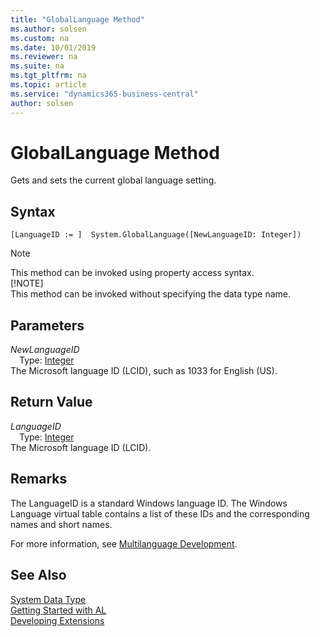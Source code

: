 ```yaml
---
title: "GlobalLanguage Method"
ms.author: solsen
ms.custom: na
ms.date: 10/01/2019
ms.reviewer: na
ms.suite: na
ms.tgt_pltfrm: na
ms.topic: article
ms.service: "dynamics365-business-central"
author: solsen
---
```

[//]: # (START>DO_NOT_EDIT)
[//]: # (IMPORTANT:Do not edit any of the content between here and the END>DO_NOT_EDIT.)
[//]: # (Any modifications should be made in the .xml files in the ModernDev repo.)
# GlobalLanguage Method
Gets and sets the current global language setting.


## Syntax
```
[LanguageID := ]  System.GlobalLanguage([NewLanguageID: Integer])
```
> [!NOTE]  
> This method can be invoked using property access syntax.  
> [!NOTE]  
> This method can be invoked without specifying the data type name.  
## Parameters
*NewLanguageID*  
&emsp;Type: [Integer](../integer/integer-data-type.md)  
The Microsoft language ID (LCID), such as 1033 for English (US).
        


## Return Value
*LanguageID*  
&emsp;Type: [Integer](../integer/integer-data-type.md)  
The Microsoft language ID (LCID).
        


[//]: # (IMPORTANT: END>DO_NOT_EDIT)

## Remarks  
 The LanguageID is a standard Windows language ID. The Windows Language virtual table contains a list of these IDs and the corresponding names and short names.  
  
 For more information, see [Multilanguage Development](../../devenv-multilanguage-development.md). 
 
## See Also
[System Data Type](system-data-type.md)  
[Getting Started with AL](../../devenv-get-started.md)  
[Developing Extensions](../../devenv-dev-overview.md)